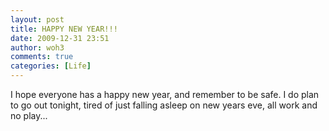 ```yaml
---
layout: post
title: HAPPY NEW YEAR!!!
date: 2009-12-31 23:51
author: woh3
comments: true
categories: [Life]
---
```

I hope everyone has a happy new year, and remember to be safe. I do plan to go out tonight, tired of just falling asleep on new years eve, all work and no play...
